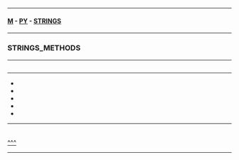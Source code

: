 
---

#### [M](https://github.com/ttltrk/TTT/blob/master/menu.md) - [PY](https://github.com/ttltrk/TTT/blob/master/PY/PY.md) - [STRINGS](https://github.com/ttltrk/TTT/blob/master/PY/STRINGS/STRINGS.md)

---

### STRINGS_METHODS

---

```

```

---

* []()
* []()
* []()
* []()
* []()

---

####

```py

```

[^^^](#STRINGS_METHODS)

---
